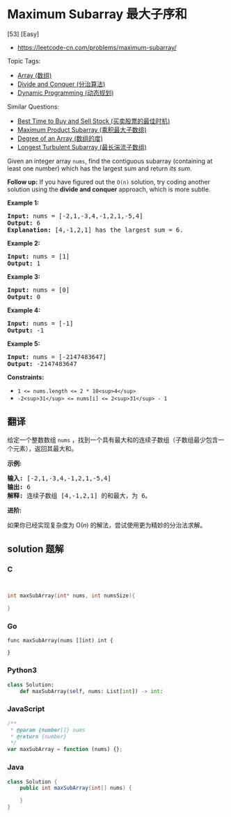 # Maximum Subarray 最大子序和

[53] [Easy]

- https://leetcode-cn.com/problems/maximum-subarray/

Topic Tags:

- [Array (数组)](https://leetcode-cn.com/tag/array/)
- [Divide and Conquer (分治算法)](https://leetcode-cn.com/tag/divide-and-conquer/)
- [Dynamic Programming (动态规划)](https://leetcode-cn.com/tag/dynamic-programming/)

Similar Questions:

- [Best Time to Buy and Sell Stock (买卖股票的最佳时机)](https://leetcode-cn.com/problems/best-time-to-buy-and-sell-stock/)
- [Maximum Product Subarray (乘积最大子数组)](https://leetcode-cn.com/problems/maximum-product-subarray/)
- [Degree of an Array (数组的度)](https://leetcode-cn.com/problems/degree-of-an-array/)
- [Longest Turbulent Subarray (最长湍流子数组)](https://leetcode-cn.com/problems/longest-turbulent-subarray/)

Given an integer array `nums`, find the contiguous subarray (containing at least one number) which has the largest sum and return _its sum_.

**Follow up:** If you have figured out the `O(n)` solution, try coding another solution using the **divide and conquer** approach, which is more subtle.

**Example 1:**

<pre><strong>Input:</strong> nums = [-2,1,-3,4,-1,2,1,-5,4]
<strong>Output:</strong> 6
<strong>Explanation:</strong> [4,-1,2,1] has the largest sum = 6.
</pre>

**Example 2:**

<pre><strong>Input:</strong> nums = [1]
<strong>Output:</strong> 1
</pre>

**Example 3:**

<pre><strong>Input:</strong> nums = [0]
<strong>Output:</strong> 0
</pre>

**Example 4:**

<pre><strong>Input:</strong> nums = [-1]
<strong>Output:</strong> -1
</pre>

**Example 5:**

<pre><strong>Input:</strong> nums = [-2147483647]
<strong>Output:</strong> -2147483647
</pre>

**Constraints:**

- `1 <= nums.length <= 2 * 10<sup>4</sup>`
- `-2<sup>31</sup> <= nums[i] <= 2<sup>31</sup> - 1`

## 翻译

给定一个整数数组 `nums` ，找到一个具有最大和的连续子数组（子数组最少包含一个元素），返回其最大和。

**示例:**

<pre><strong>输入:</strong> [-2,1,-3,4,-1,2,1,-5,4]
<strong>输出:</strong> 6
<strong>解释:</strong>&nbsp;连续子数组&nbsp;[4,-1,2,1] 的和最大，为&nbsp;6。
</pre>

**进阶:**

如果你已经实现复杂度为 O(_n_) 的解法，尝试使用更为精妙的分治法求解。

## solution 题解

### C

```c


int maxSubArray(int* nums, int numsSize){

}
```

### Go

```golang
func maxSubArray(nums []int) int {

}
```

### Python3

```python
class Solution:
    def maxSubArray(self, nums: List[int]) -> int:
```

### JavaScript

```javascript
/**
 * @param {number[]} nums
 * @return {number}
 */
var maxSubArray = function (nums) {};
```

### Java

```java
class Solution {
    public int maxSubArray(int[] nums) {

    }
}
```
